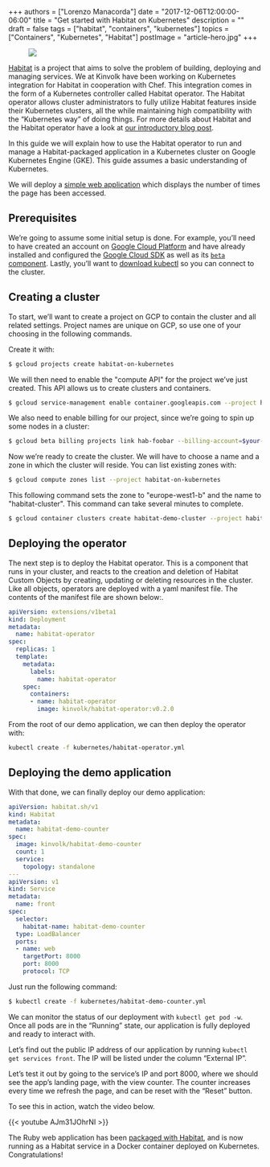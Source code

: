 +++
authors = ["Lorenzo Manacorda"]
date = "2017-12-06T12:00:00-06:00"
title = "Get started with Habitat on Kubernetes"
description = ""
draft = false
tags = ["habitat", "containers", "kubernetes"]
topics = ["Containers", "Kubernetes", "Habitat"]
postImage =  "article-hero.jpg"
+++

<figure class="img-fluid">
	<img src="/media/get-started-with-habitat-on-Kubernetes.png" class="img-fluid">
</figure>

[Habitat](https://www.habitat.sh/) is a project that aims to solve the problem of building, deploying and managing services. We at Kinvolk have been working on Kubernetes integration for Habitat in cooperation with Chef. This integration comes in the form of a Kubernetes controller called Habitat operator. The Habitat operator allows cluster administrators to fully utilize Habitat features inside their Kubernetes clusters, all the while maintaining high compatibility with the “Kubernetes way” of doing things. For more details about Habitat and the Habitat operator have a look at [our introductory blog post](https://kinvolk.io/blog/2017/10/habitat-operator---running-habitat-services-with-kubernetes/).

In this guide we will explain how to use the Habitat operator to run and manage a Habitat-packaged application in a Kubernetes cluster on Google Kubernetes Engine (GKE). This guide assumes a basic understanding of Kubernetes.

We will deploy a [simple web application](https://github.com/kinvolk/habitat-demo-counter.rb) which displays the number of times the page has been accessed.

## Prerequisites

We’re going to assume some initial setup is done. For example, you’ll need to have created an account on [Google Cloud Platform](https://cloud.google.com) and have already installed and configured the [Google Cloud SDK](https://cloud.google.com/sdk/docs/) as well as its [`beta` component](https://cloud.google.com/sdk/docs/managing-components#installing_components). Lastly, you’ll want to [download kubectl](https://kubernetes.io/docs/tasks/tools/install-kubectl/) so you can connect to the cluster.

## Creating a cluster

To start, we’ll want to create a project on GCP to contain the cluster and all related settings. Project names are unique on GCP, so use one of your choosing in the following commands.

Create it with:

```bash
$ gcloud projects create habitat-on-kubernetes
```

We will then need to enable the "compute API" for the project we’ve just created. This API allows us to create clusters and containers.

```bash
$ gcloud service-management enable container.googleapis.com --project habitat-on-kubernetes
```

We also need to enable billing for our project, since we’re going to spin up some nodes in a cluster:

```bash
$ gcloud beta billing projects link hab-foobar --billing-account=$your-billing-id
```

Now we’re ready to create the cluster. We will have to choose a name and a zone in which the cluster will reside. You can list existing zones with:

```bash
$ gcloud compute zones list --project habitat-on-kubernetes
```

This following command sets the zone to "europe-west1-b" and the name to "habitat-cluster". This command can take several minutes to complete.

```bash
$ gcloud container clusters create habitat-demo-cluster --project habitat-on-kubernetes --zone europe-west1-b
```

## Deploying the operator

The next step is to deploy the Habitat operator. This is a component that runs in your cluster, and reacts to the creation and deletion of Habitat Custom Objects by creating, updating or deleting resources in the cluster. Like all objects, operators are deployed with a yaml manifest file. The contents of the manifest file are shown below:.

```yaml
apiVersion: extensions/v1beta1
kind: Deployment
metadata:
  name: habitat-operator
spec:
  replicas: 1
  template:
    metadata:
      labels:
        name: habitat-operator
    spec:
      containers:
      - name: habitat-operator
        image: kinvolk/habitat-operator:v0.2.0
```

From the root of our demo application, we can then deploy the operator with:

```bash
kubectl create -f kubernetes/habitat-operator.yml
```

## Deploying the demo application

With that done, we can finally deploy our demo application:

```yaml
apiVersion: habitat.sh/v1
kind: Habitat
metadata:
  name: habitat-demo-counter
spec:
  image: kinvolk/habitat-demo-counter
  count: 1
  service:
    topology: standalone
---
apiVersion: v1
kind: Service
metadata:
  name: front
spec:
  selector:
    habitat-name: habitat-demo-counter
  type: LoadBalancer
  ports:
  - name: web
    targetPort: 8000
    port: 8000
    protocol: TCP
```

Just run the following command:

```bash
$ kubectl create -f kubernetes/habitat-demo-counter.yml
```

We can monitor the status of our deployment with `kubectl get pod -w`. Once all pods are in the “Running” state, our application is fully deployed and ready to interact with.

Let’s find out the public IP address of our application by running `kubectl get services front`.
The IP will be listed under the column “External IP”.

Let’s test it out by going to the service’s IP and port 8000, where we should see the app’s landing page, with the view counter. The counter increases every time we refresh the page, and can be reset with the “Reset” button.

To see this in action, watch the video below.

{{< youtube AJm31JOhrNI >}}

The Ruby web application has been [packaged with Habitat](https://github.com/kinvolk/habitat-demo-counter.rb/blob/master/habitat/plan.sh), and is now running as a Habitat service in a Docker container deployed on Kubernetes. Congratulations!
